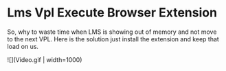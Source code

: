 # Lms Vpl Execute Browser Extension

So, why to waste time when LMS is showing out of memory and not move to the next VPL.
Here is the solution just install the extension and keep that load on us.

![](Video.gif | width=1000)